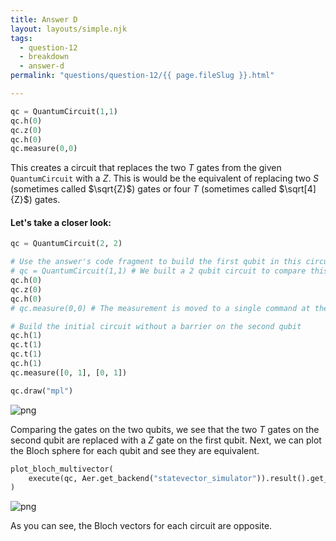 ```yaml
---
title: Answer D
layout: layouts/simple.njk
tags:
  - question-12
  - breakdown
  - answer-d
permalink: "questions/question-12/{{ page.fileSlug }}.html"

---
```



```python
qc = QuantumCircuit(1,1)
qc.h(0)
qc.z(0)
qc.h(0)
qc.measure(0,0)
```

This creates a circuit that replaces the two $T$ gates from the given `QuantumCircuit` with a $Z$.
This is would be the equivalent of replacing two $S$ (sometimes called $\sqrt{Z}$) gates or four $T$ (sometimes called $\sqrt[4]{Z}$) gates.

#### Let's take a closer look:


```python
qc = QuantumCircuit(2, 2)

# Use the answer's code fragment to build the first qubit in this circuit
# qc = QuantumCircuit(1,1) # We built a 2 qubit circuit to compare this to the target
qc.h(0)
qc.z(0)
qc.h(0)
# qc.measure(0,0) # The measurement is moved to a single command at the end of the circuit

# Build the initial circuit without a barrier on the second qubit
qc.h(1)
qc.t(1)
qc.t(1)
qc.h(1)
qc.measure([0, 1], [0, 1])

qc.draw("mpl")
```




    
![png](output_33_0.png)
    



Comparing the gates on the two qubits, we see that the two $T$ gates on the second qubit are replaced with a $Z$ gate on the first qubit.
Next, we can plot the Bloch sphere for each qubit and see they are equivalent.


```python
plot_bloch_multivector(
    execute(qc, Aer.get_backend("statevector_simulator")).result().get_statevector(qc)
)
```




    
![png](output_35_0.png)
    



As you can see, the Bloch vectors for each circuit are opposite.
